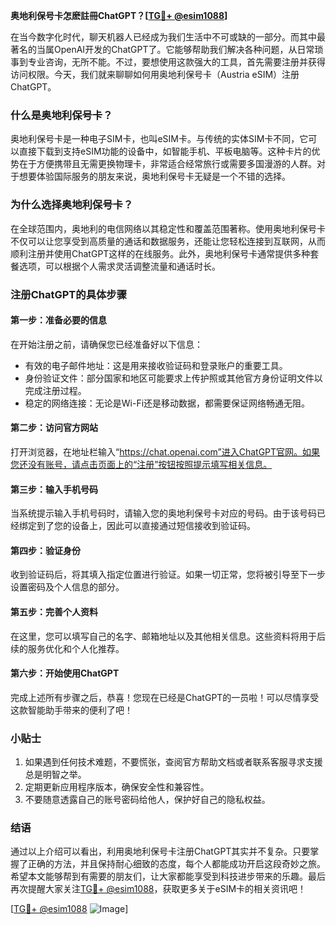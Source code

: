 **奥地利保号卡怎麽註冊ChatGPT？[[TG💪+ @esim1088](https://t.me/s/esim1088)]**

在当今数字化时代，聊天机器人已经成为我们生活中不可或缺的一部分。而其中最著名的当属OpenAI开发的ChatGPT了。它能够帮助我们解决各种问题，从日常琐事到专业咨询，无所不能。不过，要想使用这款强大的工具，首先需要注册并获得访问权限。今天，我们就来聊聊如何用奥地利保号卡（Austria eSIM）注册ChatGPT。

### 什么是奥地利保号卡？

奥地利保号卡是一种电子SIM卡，也叫eSIM卡。与传统的实体SIM卡不同，它可以直接下载到支持eSIM功能的设备中，如智能手机、平板电脑等。这种卡片的优势在于方便携带且无需更换物理卡，非常适合经常旅行或需要多国漫游的人群。对于想要体验国际服务的朋友来说，奥地利保号卡无疑是一个不错的选择。

### 为什么选择奥地利保号卡？

在全球范围内，奥地利的电信网络以其稳定性和覆盖范围著称。使用奥地利保号卡不仅可以让您享受到高质量的通话和数据服务，还能让您轻松连接到互联网，从而顺利注册并使用ChatGPT这样的在线服务。此外，奥地利保号卡通常提供多种套餐选项，可以根据个人需求灵活调整流量和通话时长。

### 注册ChatGPT的具体步骤

#### 第一步：准备必要的信息

在开始注册之前，请确保您已经准备好以下信息：
- 有效的电子邮件地址：这是用来接收验证码和登录账户的重要工具。
- 身份验证文件：部分国家和地区可能要求上传护照或其他官方身份证明文件以完成注册过程。
- 稳定的网络连接：无论是Wi-Fi还是移动数据，都需要保证网络畅通无阻。

#### 第二步：访问官方网站

打开浏览器，在地址栏输入“https://chat.openai.com”进入ChatGPT官网。如果您还没有账号，请点击页面上的“注册”按钮按照提示填写相关信息。

#### 第三步：输入手机号码

当系统提示输入手机号码时，请输入您的奥地利保号卡对应的号码。由于该号码已经绑定到了您的设备上，因此可以直接通过短信接收到验证码。

#### 第四步：验证身份

收到验证码后，将其填入指定位置进行验证。如果一切正常，您将被引导至下一步设置密码及个人信息的部分。

#### 第五步：完善个人资料

在这里，您可以填写自己的名字、邮箱地址以及其他相关信息。这些资料将用于后续的服务优化和个人化推荐。

#### 第六步：开始使用ChatGPT

完成上述所有步骤之后，恭喜！您现在已经是ChatGPT的一员啦！可以尽情享受这款智能助手带来的便利了吧！

### 小贴士

1. 如果遇到任何技术难题，不要慌张，查阅官方帮助文档或者联系客服寻求支援总是明智之举。
2. 定期更新应用程序版本，确保安全性和兼容性。
3. 不要随意透露自己的账号密码给他人，保护好自己的隐私权益。

### 结语

通过以上介绍可以看出，利用奥地利保号卡注册ChatGPT其实并不复杂。只要掌握了正确的方法，并且保持耐心细致的态度，每个人都能成功开启这段奇妙之旅。希望本文能够帮到有需要的朋友们，让大家都能享受到科技进步带来的乐趣。最后再次提醒大家关注[TG💪+ @esim1088](https://t.me/s/esim1088)，获取更多关于eSIM卡的相关资讯吧！

[[TG💪+ @esim1088](https://t.me/s/esim1088) ![Image](https://i.postimg.cc/4NQfJmqS/Snipaste-2025-05-13-00-14-12.png)]
